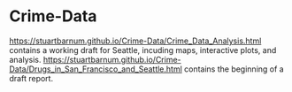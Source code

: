 # Crime-Data

https://stuartbarnum.github.io/Crime-Data/Crime_Data_Analysis.html contains a working draft for Seattle, incuding maps, interactive plots, and analysis.  https://stuartbarnum.github.io/Crime-Data/Drugs_in_San_Francisco_and_Seattle.html contains the beginning of a draft report.
